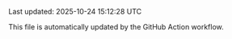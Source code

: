 Last updated: 2025-10-24 15:12:28 UTC

This file is automatically updated by the GitHub Action workflow.
